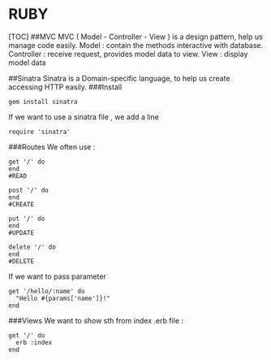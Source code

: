 # RUBY

[TOC]
##MVC
MVC ( Model - Controller - View ) is a design pattern, help us manage code easily.
Model :  contain the methods interactive with database.
Controller : receive request,  provides model data to view.
View : display model data 


##Sinatra
Sinatra is a Domain-specific language, to help us create accessing HTTP easily.
###Install
```
gem install sinatra
```
If we want to use a sinatra file , we add a line
```
require 'sinatra'
```
###Routes
We often use :
```
get '/' do
end
#READ 

post '/' do
end
#CREATE

put '/' do
end
#UPDATE

delete '/' do
end
#DELETE
```

If we want to pass parameter
```
get '/hello/:name' do
  "Hello #{params['name']}!"
end
```
###Views
We want to show sth from index .erb file :
```
get '/' do
  erb :index
end
```




